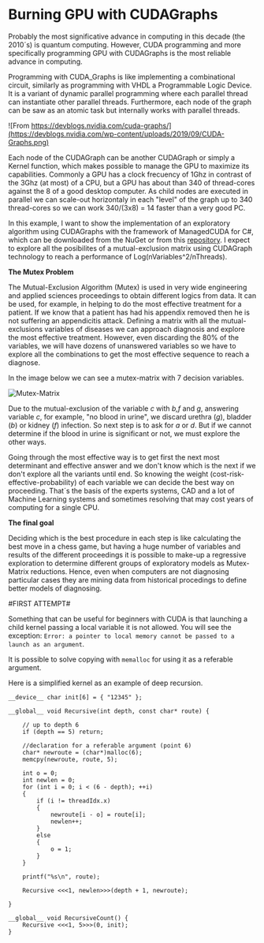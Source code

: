 # Burning GPU with CUDAGraphs

Probably the most significative advance in computing in this decade (the 2010´s) is quantum computing. However, CUDA programming and more specifically programming GPU with CUDAGraphs is the most reliable advance in computing.

Programming with CUDA_Graphs is like implementing a combinational circuit, similarly as programming with VHDL a Programmable Logic Device. It is a variant of dynamic parallel programming where each parallel thread can instantiate other parallel threads. Furthermore, each node of the graph can be saw as an atomic task but internally works with parallel threads.

![From https://devblogs.nvidia.com/cuda-graphs/](https://devblogs.nvidia.com/wp-content/uploads/2019/09/CUDA-Graphs.png)

Each node of the CUDAGraph can be another CUDAGraph or simply a Kernel function, which makes possible to manage the GPU to maximize its capabilities. Commonly a GPU has a clock frecuency of 1Ghz in contrast of the 3Ghz (at most) of a CPU, but a GPU has about than 340 of thread-cores against the 8 of a good desktop computer. As child nodes are executed in parallel we can scale-out horizontaly in each "level" of the graph up to 340 thread-cores so we can work 340/(3x8) = 14 faster than a very good PC. 

In this example, I want to show the implementation of an exploratory algorithm using CUDAGraphs with the framework of ManagedCUDA for C#, which can be downloaded from the NuGet or from this [repository](https://github.com/kunzmi/managedCuda). I expect to explore all the posibilites of a mutual-exclusion matrix using CUDAGraph technology to reach a performance of Log(nVariables^2/nThreads).

**The Mutex Problem**

The Mutual-Exclusion Algorithm (Mutex) is used in very wide engineering and applied sciences proceedings to obtain different logics from data. It can be used, for example, in helping to do the most effective treatment for a patient. If we know that a patient has had his appendix removed then he is not suffering an appendicitis attack. Defining a matrix with all the mutual-exclusions variables of diseases we can approach diagnosis and explore the most effective treatment. However, even discarding the 80% of the variables, we will have dozens of unanswered variables so we have to explore all the combinations to get the most effective sequence to reach a diagnose.

In the image below we can see a mutex-matrix with 7 decision variables.

![Mutex-Matrix](https://ixilka.net/publications/mutex-matrix.jpg)

Due to the mutual-exclusion of the variable *c* with *b,f* and *g*, answering variable *c*, for example, "no blood in urine", we discard urethra (*g*), bladder (*b*) or kidney (*f*) infection. So next step is to ask for *a* or *d*. But if we cannot determine if the blood in urine is significant or not, we must explore the other ways.

Going through the most effective way is to get first the next most determinant and effective answer and we don't know which is the next if we don't explore all the variants until end. So knowing the weight (cost-risk-effective-probability) of each variable we can decide the best way on proceeding. That´s the basis of the experts systems, CAD and a lot of Machine Learning systems and sometimes resolving that may cost years of computing for a single CPU.

**The final goal**

Deciding which is the best procedure in each step is like calculating the best move in a chess game, but having a huge number of variables and results of the different proceedings it is possible to make-up a regressive exploration to determine different groups of exploratory models as Mutex-Matrix reductions. Hence, even when computers are not diagnosing particular cases they are mining data from historical procedings to define better models of diagnosing.

#FIRST ATTEMPT#

Something that can be useful for beginners with CUDA is that launching a child kernel passing a local variable it is not allowed. You will see the exception: `Error: a pointer to local memory cannot be passed to a launch as an argument`.

It is possible to solve copying with `memalloc` for using it as a referable argument.

Here is a simplified kernel as an example of deep recursion.

    __device__ char init[6] = { "12345" };
    
    __global__ void Recursive(int depth, const char* route) {
    	
    	// up to depth 6
    	if (depth == 5) return;
    	
    	//declaration for a referable argument (point 6)
    	char* newroute = (char*)malloc(6); 
    	memcpy(newroute, route, 5);
    			
    	int o = 0;
    	int newlen = 0;
    	for (int i = 0; i < (6 - depth); ++i)
    	{
    		if (i != threadIdx.x)
    		{
    			newroute[i - o] = route[i];
    			newlen++;
    		}
    		else
    		{
    			o = 1;
    		}
    	}
    	
    	printf("%s\n", route);
    
    	Recursive <<<1, newlen>>>(depth + 1, newroute);
    
    }
    
    __global__ void RecursiveCount() {
    	Recursive <<<1, 5>>>(0, init);
    }
